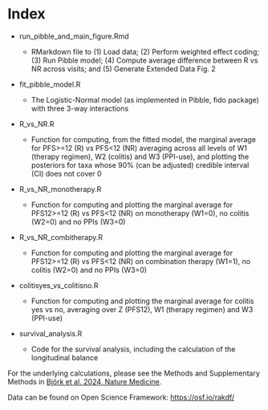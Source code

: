 
# Index

* run_pibble_and_main_figure.Rmd
    - RMarkdown file to (1) Load data; (2) Perform weighted effect coding; (3) Run Pibble model; (4) Compute average difference between R vs NR across visits; and (5) Generate Extended Data Fig. 2 

*  fit_pibble_model.R
    - The Logistic-Normal model (as implemented in Pibble, fido package) with three 3-way interactions


* R_vs_NR.R
    - Function for computing, from the fitted model, the marginal average for PFS>=12 (R) vs PFS<12 (NR) averaging across all levels of W1 (therapy regimen), W2 (colitis) and W3 (PPI-use), and plotting the posteriors for taxa whose 90% (can be adjusted) credible interval (CI) does not cover 0


* R_vs_NR_monotherapy.R
    - Function for computing and plotting the marginal average for PFS12>=12 (R) vs PFS<12 (NR) on monotherapy (W1=0), no colitis (W2=0) and no PPIs (W3=0)


* R_vs_NR_combitherapy.R
    - Function for computing and plotting the marginal average for PFS12>=12 (R) vs PFS<12 (NR) on combination therapy (W1=1), no colitis (W2=0) and no PPIs (W3=0)


* colitisyes_vs_colitisno.R
    - Function for computing and plotting the marginal average for colitis yes vs no, averaging over Z (PFS12), W1 (therapy regimen) and W3 (PPI-use)

* survival_analysis.R 
    - Code for the survival analysis, including the calculation of the longitudinal balance

   
For the underlying calculations, please see the Methods and Supplementary Methods in [Björk et al. 2024, Nature Medicine](https://doi.org/10.1038/s41591-024-02803-3).

Data can be found on Open Science Framework: https://osf.io/rakdf/
